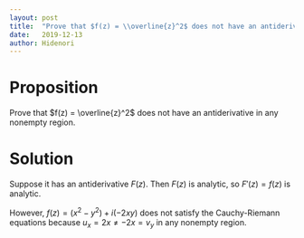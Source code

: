 ```yaml
---
layout: post
title:  "Prove that $f(z) = \\overline{z}^2$ does not have an antiderivative"
date:   2019-12-13
author: Hidenori
---
```


# Proposition
Prove that $f(z) = \overline{z}^2$ does not have an antiderivative in any nonempty region.

# Solution
Suppose it has an antiderivative $F(z)$.
Then $F(z)$ is analytic, so $F'(z) = f(z)$ is analytic.

However, $f(z) = (x^2 - y^2) + i(-2xy)$ does not satisfy the Cauchy-Riemann equations because $u_x = 2x \ne -2x = v_y$ in any nonempty region.
